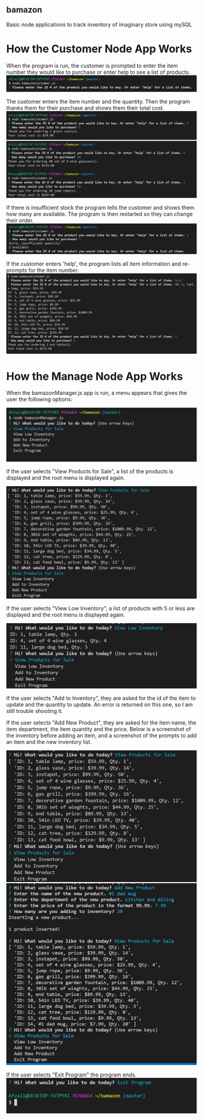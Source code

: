 ## bamazon
Basic node applications to track inventory of imaginary store using mySQL

# How the Customer Node App Works
When the program is run, the customer is prompted to enter the item number they would like to purchase or enter help to see a list of products.
![Customer view 1](screenshots/01-customer.JPG "When the program is run, the customer is prompted to enter the item number they would like to purchase or enter help to see a list of products.")

The customer enters the item number and the quantity. Then the program thanks them for their purchase and shows them their total cost.
![Customer view 2](screenshots/02-customer.JPG "The customer enters the item number and the quantity. Then the program thanks them for their purchase and shows them their total cost.")
![Customer view 2](screenshots/04-customer.JPG "The customer enters the item number and the quantity. Then the program thanks them for their purchase and shows them their total cost.")

If there is insufficient stock the program tells the customer and shows them how many are available. The program is then restarted so they can change their order.
![Customer view 3](screenshots/03-customer.JPG "If there is insufficient stock the program tells the customer and shows them how many are available. The program is then restarted so they can change their order.")

If the customer enters 'help', the program lists all item information and re-prompts for the item number.
![Customer view 4](screenshots/05-customer-help.JPG "If the customer enters 'help', the program lists all item information and re-prompts for the item number.")

# How the Manage Node App Works
When the bamazonManager.js app is run, a menu appears that gives the user the following options:

![Manager Root Menu](screenshots/rootmenu.JPG "")

If the user selects "View Products for Sale", a list of the products is displayed and the root menu is displayed again. 

![View Products for Sale Menu Item](screenshots/inventory.JPG "")

If the user selects "View Low Inventory", a list of products with 5 or less are displayed and the root menu is displayed again.

![View Low Inventory Menu Item](screenshots/low-inventory.JPG "")

If the user selects "Add to Inventory", they are asked for the id of the item to update and the quantity to update. An error is returned on this one, so I am still trouble shooting it.


If the user selects "Add New Product", they are asked for the item name, the item department, the item quantity and the price. Below is a screenshot of the inventory before adding an item, and a screenshot of the prompts to add an item and the new inventory list.

![Add New Product, inventory list before product is added](screenshots/item-list-1.JPG "")
![Add New Product prompts and inventory list after product is added](screenshots/item-list-2.JPG "")

If the user selects "Exit Program" the program ends.
![Exit Program Menu Item](screenshots/exit.JPG "")